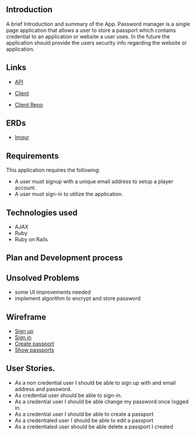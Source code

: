 ## Introduction

A brief Introduction and summary of the App.
Password manager is a single page application that allows a user to store a passport which contains credential to an application or website a user uses.
In the future the application should provide the users security info regarding the website or application.

## Links

  - [API](https://passportman-api.herokuapp.com/)

  - [Client](https://acharlesl.github.io/Password-Manager-app/)

  - [Client Repo](https://github.com/ACharlesL/Password-Manager-app)

## ERDs

  - [Imgur](https://i.imgur.com/OwCXnAA.jpg)


## Requirements

This application requires the following:
  - A user must signup with a unique email address to setup a player account.
  - A user must sign-in to utilize the application.

## Technologies used

* AJAX
* Ruby
* Ruby on Rails

## Plan and Development process


## Unsolved Problems
  - some UI improvements needed
  - implement algorithm to encrypt and store password

## Wireframe
  - [Sign up](https://i.imgur.com/BaG8QYp.jpg)
  - [Sign in](https://i.imgur.com/490lLU6.jpg)
  - [Create passport](https://i.imgur.com/F7pJGK9.jpg)
  - [Show passports](https://i.imgur.com/wxIjQWW.jpg)

## User Stories.
* As a non credential user I should be able to sign up with and email address and password.
* As credential user should be able to sign-in.
* As a credential user I should be able change my password once logged in.
* As a credential user I should be able to create a passport
* As a credentialed user I should be able to edit a passport
* As a credentialed user should be able delete a passport I created
